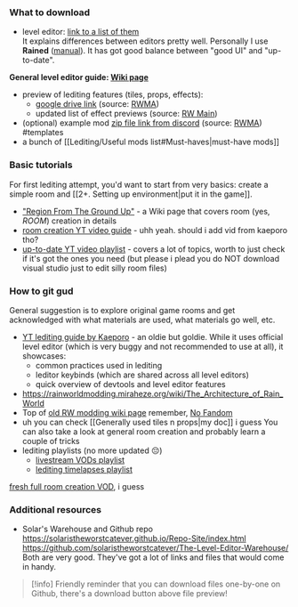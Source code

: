 ### What to download  
- level editor: [link to a list of them](https://solaristheworstcatever.github.io/Repo-Site/extras.html#leditors)  
It explains differences between editors pretty well. Personally I use **Rained** ([manual](https://pkhead.github.io/rained/en/)). It has got good balance between "good UI" and "up-to-date".   

**General level editor guide: [Wiki page](https://rainworldmodding.miraheze.org/wiki/Level_Editor)**
- preview of lediting features (tiles, props, effects):
  - [google drive link](https://drive.google.com/drive/u/0/folders/1mDhiQAi7CHkGy0Fd6Oi0s8tOZr7H152-) (source: [RWMA](https://discord.com/channels/1083481230839922688/1083506128010358915/1210363538397331567))
  - updated list of effect previews (source: [RW Main](https://discord.com/channels/291184728944410624/838185248981385256/1322828255190843412))
- (optional) example mod [zip file link from discord](https://nqywadcmwusjqlrg.public.blob.vercel-storage.com/notes/files/lediting/regionTemplate-uSyLk5ZX5XkDsNsaUn9NeCVu0Gz1lf.zip) (source: [RWMA](https://discord.com/channels/1083481230839922688/1083506128010358915/1268631425532563496)) #templates
- a bunch of [[Lediting/Useful mods list#Must-haves|must-have mods]]

### Basic tutorials
For first lediting attempt, you'd want to start from very basics: create a simple room and [[2+. Setting up environment|put it in the game]].
- ["Region From The Ground Up"](https://rainworldmodding.miraheze.org/wiki/Region_From_The_Ground_Up) - a Wiki page that covers room (yes, *ROOM*) creation in details
- [room creation YT video guide](https://www.youtube.com/watch?v=jjpSIxcbpH0) - uhh yeah.
should i add vid from kaeporo tho?
- [up-to-date YT video playlist](https://youtube.com/playlist?list=PLOpeR3bQUKEJIGBJ3TATHBLmNvZwyYioT) - covers a lot of topics, worth to just check if it's got the ones you need
(but please i plead you do NOT download visual studio just to edit silly room files)

### How to git gud
General suggestion is to explore original game rooms and get acknowledged with what materials are used, what materials go well, etc. 
- [YT lediting guide by Kaeporo](https://youtu.be/YQ0DO-fmPCE) - an oldie but goldie.
	While it uses official level editor (which is very buggy and not recommended to use at all), it showcases:
	- common practices used in lediting
	- leditor keybinds (which are shared across all level editors)
	- quick overview of devtools and level editor features
- https://rainworldmodding.miraheze.org/wiki/The_Architecture_of_Rain_World
- Top of [old RW modding wiki page](https://github.com/Rain-World-Modding/Rain-World-Modding.github.io/blob/main/pages/region-development/level-editor/Effect-Editor.md)
	remember, [No Fandom](https://en.wikipedia.org/wiki/No_Russian)
- uh you can check [[Generally used tiles n props|my doc]] i guess
You can also take a look at general room creation and probably learn a couple of tricks
- lediting playlists (no more updated 😔)  
	- [livestream VODs playlist](https://www.youtube.com/playlist?list=PL_bK2jcLm1oJW4E6dj2GnM_8gWN2n8q73)  
	- [lediting timelapses playlist](https://www.youtube.com/playlist?list=PL_bK2jcLm1oJ8CJuXg7N2xS0uRzGoCMDF)  

[fresh full room creation VOD](https://www.youtube.com/watch?v=SoDoDBdaZKw), i guess

### Additional resources
- Solar's Warehouse and Github repo
https://solaristheworstcatever.github.io/Repo-Site/index.html
https://github.com/solaristheworstcatever/The-Level-Editor-Warehouse/
Both are very good. They've got a lot of links and files that would come in handy.

> [!info] Friendly reminder that you can download files one-by-one on Github, there's a download button above file preview!